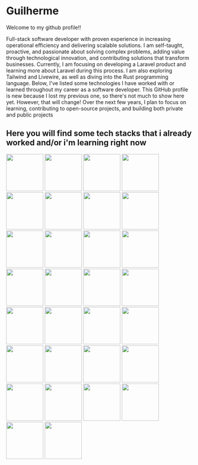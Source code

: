 # Guilherme
Welcome to my github profile!!

Full-stack software developer with proven experience in increasing operational efficiency and delivering scalable solutions. I am self-taught, proactive, and passionate about solving complex problems, adding value through technological innovation, and contributing solutions that transform businesses.
Currently, I am focusing on developing a Laravel product and learning more about Laravel during this process. I am also exploring Tailwind and Livewire, as well as diving into the Rust programming language. Below, I've listed some technologies I have worked with or learned throughout my career as a software developer.
This GitHub profile is new because I lost my previous one, so there's not much to show here yet. However, that will change! Over the next few years, I plan to focus on learning, contributing to open-source projects, and building both private and public projects

## Here you will find some tech stacks that i already worked and/or i'm learning right now

<img width="100px" padding-right="20px" src="https://cdn.jsdelivr.net/gh/devicons/devicon@latest/icons/php/php-original.svg" /> <img width="100px" src="https://cdn.jsdelivr.net/gh/devicons/devicon@latest/icons/laravel/laravel-original.svg" />
<img width="100px" padding-right="20px" src="https://cdn.jsdelivr.net/gh/devicons/devicon@latest/icons/vuejs/vuejs-original.svg" />
<img width="100px" src="https://cdn.jsdelivr.net/gh/devicons/devicon@latest/icons/livewire/livewire-original-wordmark.svg" />
<img width="100px" src="https://cdn.jsdelivr.net/gh/devicons/devicon@latest/icons/tailwindcss/tailwindcss-original-wordmark.svg" />
<img width="100px" src="https://cdn.jsdelivr.net/gh/devicons/devicon@latest/icons/python/python-original.svg" />
<img width="100px" src="https://cdn.jsdelivr.net/gh/devicons/devicon@latest/icons/pandas/pandas-original.svg" />
<img width="100px" src="https://cdn.jsdelivr.net/gh/devicons/devicon@latest/icons/csharp/csharp-original.svg" />
<img width="100px" src="https://cdn.jsdelivr.net/gh/devicons/devicon@latest/icons/dotnetcore/dotnetcore-original.svg" />
<img width="100px" src="https://cdn.jsdelivr.net/gh/devicons/devicon@latest/icons/mysql/mysql-original.svg" />
<img width="100px" src="https://cdn.jsdelivr.net/gh/devicons/devicon@latest/icons/mongodb/mongodb-original.svg" />
<img width="100px" src="https://cdn.jsdelivr.net/gh/devicons/devicon@latest/icons/docker/docker-original.svg" />
<img width="100px" src="https://cdn.jsdelivr.net/gh/devicons/devicon@latest/icons/git/git-original.svg" /> <img width="100px" src="https://cdn.jsdelivr.net/gh/devicons/devicon@latest/icons/bitbucket/bitbucket-original.svg" /> <img width="100px" src="https://cdn.jsdelivr.net/gh/devicons/devicon@latest/icons/gitlab/gitlab-original.svg" />
<img width="100px" src="https://cdn.jsdelivr.net/gh/devicons/devicon@latest/icons/amazonwebservices/amazonwebservices-original-wordmark.svg" />
<img width="100px" src="https://cdn.jsdelivr.net/gh/devicons/devicon@latest/icons/axios/axios-plain.svg" />
<img width="100px" src="https://cdn.jsdelivr.net/gh/devicons/devicon@latest/icons/bash/bash-original.svg" />
<img width="100px" src="https://cdn.jsdelivr.net/gh/devicons/devicon@latest/icons/composer/composer-original.svg" />
<img width="100px" src="https://cdn.jsdelivr.net/gh/devicons/devicon@latest/icons/javascript/javascript-original.svg" />
<img width="100px" src="https://cdn.jsdelivr.net/gh/devicons/devicon@latest/icons/linux/linux-original.svg" />
<img width="100px" src="https://cdn.jsdelivr.net/gh/devicons/devicon@latest/icons/nginx/nginx-original.svg" />
<img width="100px" src="https://cdn.jsdelivr.net/gh/devicons/devicon@latest/icons/npm/npm-original-wordmark.svg" />
<img width="100px" src="https://cdn.jsdelivr.net/gh/devicons/devicon@latest/icons/oauth/oauth-original.svg" />
<img width="100px" src="https://cdn.jsdelivr.net/gh/devicons/devicon@latest/icons/postman/postman-original.svg" />
<img width="100px" src="https://cdn.jsdelivr.net/gh/devicons/devicon@latest/icons/redis/redis-original.svg" />
<img width="100px" src="https://cdn.jsdelivr.net/gh/devicons/devicon@latest/icons/rust/rust-original.svg" />
<img width="100px" src="https://cdn.jsdelivr.net/gh/devicons/devicon@latest/icons/selenium/selenium-original.svg" />
<img width="100px" src="https://cdn.jsdelivr.net/gh/devicons/devicon@latest/icons/ssh/ssh-original-wordmark.svg" />
<img width="100px" src="https://cdn.jsdelivr.net/gh/devicons/devicon@latest/icons/vite/vite-original-wordmark.svg" />






